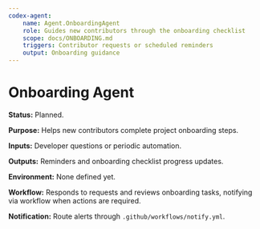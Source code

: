 ```yaml
---
codex-agent:
    name: Agent.OnboardingAgent
    role: Guides new contributors through the onboarding checklist
    scope: docs/ONBOARDING.md
    triggers: Contributor requests or scheduled reminders
    output: Onboarding guidance
---
```


# Onboarding Agent

**Status:** Planned.

**Purpose:** Helps new contributors complete project onboarding steps.

**Inputs:** Developer questions or periodic automation.

**Outputs:** Reminders and onboarding checklist progress updates.

**Environment:** None defined yet.

**Workflow:** Responds to requests and reviews onboarding tasks, notifying via workflow when actions are required.

**Notification:** Route alerts through `.github/workflows/notify.yml`.
